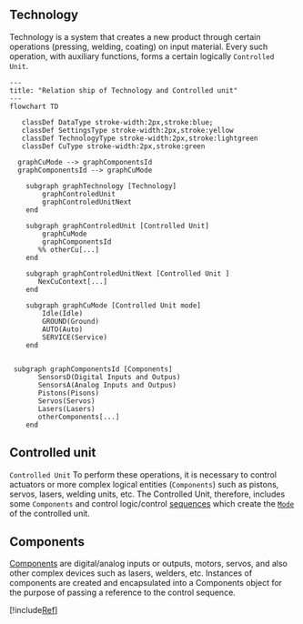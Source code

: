## Technology
Technology is a system that creates a new product through certain operations (pressing, welding, coating) on input material. Every such operation, with auxiliary functions, forms a certain logically `Controlled Unit`.


```mermaid
---
title: "Relation ship of Technology and Controlled unit"
---
flowchart TD

   classDef DataType stroke-width:2px,stroke:blue;
   classDef SettingsType stroke-width:2px,stroke:yellow
   classDef TechnologyType stroke-width:2px,stroke:lightgreen
   classDef CuType stroke-width:2px,stroke:green

  graphCuMode --> graphComponentsId
  graphComponentsId --> graphCuMode

    subgraph graphTechnology [Technology]
        graphControledUnit
        graphControledUnitNext
    end
 
    subgraph graphControledUnit [Controlled Unit]
        graphCuMode
        graphComponentsId
       %% otherCu[...]
    end

    subgraph graphControledUnitNext [Controlled Unit ]
       NexCuContext[...]
    end

    subgraph graphCuMode [Controlled Unit mode]
        Idle(Idle)
        GROUND(Ground)
        AUTO(Auto)
        SERVICE(Service)
    end


 subgraph graphComponentsId [Components]
       SensorsD(Digital Inputs and Outpus)
       SensorsA(Analog Inputs and Outpus)
       Pistons(Pisons)
       Servos(Servos)
       Lasers(Lasers)
       otherComponents[...]
    end

```
## Controlled unit
`Controlled Unit` To perform these operations, it is necessary to control actuators or more complex logical entities (`Components`) such as pistons, servos, lasers, welding units, etc. The Controlled Unit, therefore, includes some `Components` and control logic/control  [sequences](../../core/docs/AXOSEQUENCER.md) which create the [`Mode`](ControlledUnitModes.md) of the controlled unit.

## Components
[Components](../../core/docs/AXOCOMPONENT.md) are digital/analog inputs or outputs, motors, servos, and also other complex devices such as lasers, welders, etc.
Instances of components are created and encapsulated into a Components object for the purpose of passing a reference to the control sequence.


[!include[Ref](Navigation.md)]
